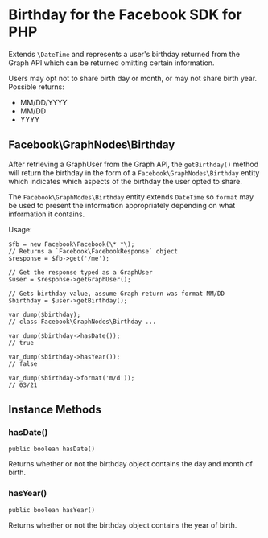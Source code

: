 # Birthday for the Facebook SDK for PHP

Extends `\DateTime` and represents a user's birthday returned from the Graph API which can be returned omitting certain information.

Users may opt not to share birth day or month, or may not share birth year. Possible returns:

* MM/DD/YYYY
* MM/DD
* YYYY

## Facebook\GraphNodes\Birthday

After retrieving a GraphUser from the Graph API, the `getBirthday()` method will return the birthday in the form of a `Facebook\GraphNodes\Birthday` entity which indicates which aspects of the birthday the user opted to share.

The `Facebook\GraphNodes\Birthday` entity extends `DateTime` so `format` may be used to present the information appropriately depending on what information it contains.

Usage:

~~~~
$fb = new Facebook\Facebook(\* *\);
// Returns a `Facebook\FacebookResponse` object
$response = $fb->get('/me');

// Get the response typed as a GraphUser
$user = $response->getGraphUser();

// Gets birthday value, assume Graph return was format MM/DD
$birthday = $user->getBirthday();

var_dump($birthday);
// class Facebook\GraphNodes\Birthday ...

var_dump($birthday->hasDate());
// true

var_dump($birthday->hasYear());
// false

var_dump($birthday->format('m/d'));
// 03/21
~~~~

## Instance Methods

### hasDate()
~~~~
public boolean hasDate()
~~~~
Returns whether or not the birthday object contains the day and month of birth.

### hasYear()
~~~~
public boolean hasYear()
~~~~
Returns whether or not the birthday object contains the year of birth.
